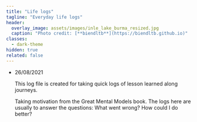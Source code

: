 ```yaml
---
title: "Life logs"
tagline: "Everyday life logs"
header:
  overlay_image: assets/images/inle_lake_burma_resized.jpg
  caption: "Photo credit: [**biendltb**](https://biendltb.github.io)"
classes:
  - dark-theme
hidden: true
related: false
---
```


* 26/08/2021

  This log file is created for taking quick logs of lesson learned along journeys.
  
  Taking motivation from the Great Mental Models book. The logs here are usually to answer the questions: What went wrong? How could I do better?

